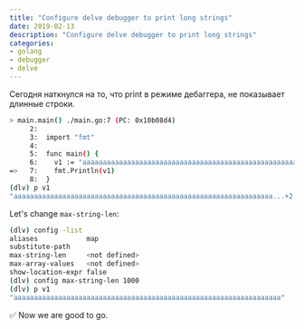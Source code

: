 ```yaml
---
title: "Configure delve debugger to print long strings"
date: 2019-02-13
description: "Configure delve debugger to print long strings"
categories:
- golang
- debugger
- delve
---
```


Сегодня наткнулся на то, что print в режиме дебаггера, не показывает длинные строки.
```bash
> main.main() ./main.go:7 (PC: 0x10b08d4)
     2:
     3:  import "fmt"
     4:
     5:  func main() {
     6:    v1 := "aaaaaaaaaaaaaaaaaaaaaaaaaaaaaaaaaaaaaaaaaaaaaaaaaaaaaaaaaaaaaaaaaa"
=>   7:    fmt.Println(v1)
     8:  }
(dlv) p v1
"aaaaaaaaaaaaaaaaaaaaaaaaaaaaaaaaaaaaaaaaaaaaaaaaaaaaaaaaaaaaaaaa...+2 more"
```
Let's change `max-string-len`:
```bash
(dlv) config -list
aliases            map
substitute-path    
max-string-len     <not defined>
max-array-values   <not defined>
show-location-expr false
(dlv) config max-string-len 1000
(dlv) p v1
"aaaaaaaaaaaaaaaaaaaaaaaaaaaaaaaaaaaaaaaaaaaaaaaaaaaaaaaaaaaaaaaaaa"
```
✅ Now we are good to go.

